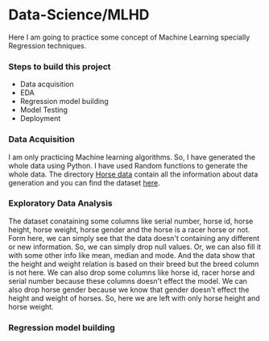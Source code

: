 # Data-Science/MLHD
Here I am going to practice some concept of Machine Learning specially Regression techniques.

<h3>Steps to build this project</h3>
<ul>
	<li>Data acquisition</li>
	<li>EDA</li>
	<li>Regression model building</li>
	<li>Model Testing</li>
	<li>Deployment</li>
</ul>

<h3>Data Acquisition</h3>
I am only practicing Machine learning algorithms. So, I have generated the whole data using Python. I have used Random functions to generate the whole data.
The directory <a href="https://github.com/pythonpioneer/Data-Science/tree/master/MLHD/Horse%20Data">Horse data</a> contain all the information about data generation and you can find the dataset <a href="https://www.kaggle.com/datasets/hritikkumarsinha/horse-dataset">here</a>.

<h3>Exploratory Data Analysis</h3>
The dataset conataining some columns like serial number, horse id, horse height, horse weight, horse gender and the horse is a racer horse or not. Form here, we can simply see that the data doesn't containing any different or new information. So, we can simply drop null values. Or, we can also fill it with some other info like mean, median and mode. And the data show that the height and weight relation is based on their breed but the breed column is not here.
We can also drop some columns like horse id, racer horse and serial number because these columns doesn't effect the model. We can also drop horse gender because we know that gender doesn't effect the height and weight of horses. So, here we are left with only horse height and horse weight.

<h3>Regression model building</h3>





